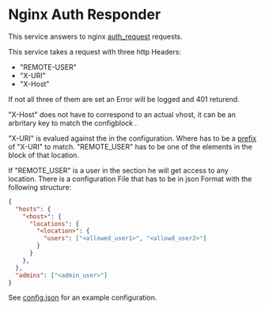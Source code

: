 # Nginx Auth Responder

This service answers to nginx [auth_request](http://nginx.org/en/docs/http/ngx_http_auth_request_module.html) requests.

This service takes a request with three http Headers:
 * "REMOTE-USER"
 * "X-URI"
 * "X-Host"

If not all three of them are set an Error will be logged and 401 returend.

"X-Host" does not have to correspond to an actual vhost, it can be an arbritary key to match the configblock <host>.

"X-URI" is evalued against the <location> in the configuration.
Where <location> has to be a [prefix](https://golang.org/pkg/strings/#HasPrefix) of "X-URI" to match.
"REMOTE_USER" has to be one of the elements in the <users> block of that location.

If "REMOTE_USER" is a user in the <admins> section he will get access to any location.
There is a configuration File that has to be in json Format with the following structure:



```json
{
  "hosts": {
    "<host>": {
      "locations": {
        "<location>": {
          "users": ["<allowed_user1>", "<allowd_user2>"]
        }
      }
    },
  },
  "admins": ["<admin_user>"]
}
```

See [config.json](https://github.com/b3n4kh/nginx-auth-responder/blob/master/auth-responder/config.json) for an example configuration.
